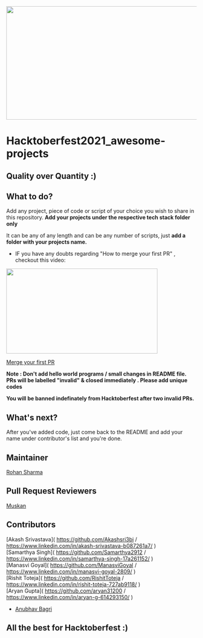 <img src="https://hacktoberfest.digitalocean.com/_nuxt/img/logo-hacktoberfest-full.f42e3b1.svg" width="700" height="300" style="width: 700px; height: 300px;">

# Hacktoberfest2021_awesome-projects

## Quality over Quantity :)

## What to do?

Add any project, piece of code or script of your choice you wish to share in this repository.
**Add your projects under the respective tech stack folder only**

It can be any of any length and can be any number of scripts, just **add a folder with your projects name.**

- IF you have any doubts regarding "How to merge your first PR" , checkout this video:<br>
<p><a href="https://hacktoberfest.digitalocean.com/resources?wvideo=tf3u5ruz5y"><img src="https://embedwistia-a.akamaihd.net/deliveries/4bdee00ef68274f35bc6ad84ac1e49c6.jpg?image_play_button_size=2x&amp;image_crop_resized=960x540&amp;image_play_button=1&amp;image_play_button_color=1e71e7e0" width="400" height="225" style="width: 400px; height: 225px;"></a></p><p><a href="https://hacktoberfest.digitalocean.com/resources?wvideo=tf3u5ruz5y">Merge your first PR</a></p>

**Note : Don't add hello world programs / small changes in README file. PRs will be labelled "invalid" & closed immediately . Please add unique codes**

**You will be banned indefinately from Hacktoberfest after two invalid PRs.**

## What's next?

After you've added code, just come back to the README and add your name under contributor's list and you're done.

## Maintainer

[Rohan Sharma](https://www.linkedin.com/in/rohan-sharma-3a6b13203/)

## Pull Request Reviewers

[Muskan](https://www.linkedin.com/in/muskan-bansal-095601189)

## Contributors

[Akash Srivastava]( https://github.com/Akashsri3bi  /  https://www.linkedin.com/in/akash-srivastava-b087261a7/ ) <br>
[Samarthya Singh]( https://github.com/Samarthya2912 / https://www.linkedin.com/in/samarthya-singh-17a261152/ ) <br>
[Manasvi Goyal]( https://github.com/ManasviGoyal / https://www.linkedin.com/in/manasvi-goyal-2809/ ) <br>
[Rishit Toteja]( https://github.com/RishitToteja / https://www.linkedin.com/in/rishit-toteja-727ab9118/ ) <br>
[Aryan Gupta]( https://github.com/aryan31200 / https://www.linkedin.com/in/aryan-g-614293150/ ) <br>

- [Anubhav Bagri](https://github.com/anubhavbagri)

## All the best for **Hacktoberfest** :)
